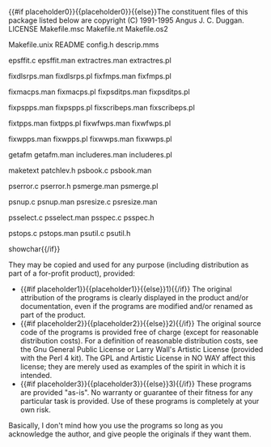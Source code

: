 {{#if placeholder0}}{{placeholder0}}{{else}}The constituent files of this package listed below are copyright (C) 1991-1995 Angus J. C. Duggan. LICENSE Makefile.msc Makefile.nt Makefile.os2
        
Makefile.unix README config.h descrip.mms
        
epsffit.c epsffit.man extractres.man extractres.pl
        
fixdlsrps.man fixdlsrps.pl fixfmps.man fixfmps.pl
        
fixmacps.man fixmacps.pl fixpsditps.man fixpsditps.pl
        
fixpspps.man fixpspps.pl fixscribeps.man fixscribeps.pl
        
fixtpps.man fixtpps.pl fixwfwps.man fixwfwps.pl
        
fixwpps.man fixwpps.pl fixwwps.man fixwwps.pl
        
getafm getafm.man includeres.man includeres.pl
        
maketext patchlev.h psbook.c psbook.man
        
pserror.c pserror.h psmerge.man psmerge.pl
        
psnup.c psnup.man psresize.c psresize.man
        
psselect.c psselect.man psspec.c psspec.h
        
pstops.c pstops.man psutil.c psutil.h
        
showchar{{/if}}

They may be copied and used for any purpose (including distribution as part of a for-profit product), provided:

* {{#if placeholder1}}{{placeholder1}}{{else}}1){{/if}} The original attribution of the programs is clearly displayed in the product and/or documentation, even if the programs are modified and/or renamed as part of the product.
* {{#if placeholder2}}{{placeholder2}}{{else}}2){{/if}} The original source code of the programs is provided free of charge (except for reasonable distribution costs). For a definition of reasonable distribution costs, see the Gnu General Public License or Larry Wall's Artistic License (provided with the Perl 4 kit). The GPL and Artistic License in NO WAY affect this license; they are merely used as examples of the spirit in which it is intended.
* {{#if placeholder3}}{{placeholder3}}{{else}}3){{/if}} These programs are provided &quot;as-is&quot;. No warranty or guarantee of their fitness for any particular task is provided. Use of these programs is completely at your own risk.

Basically, I don't mind how you use the programs so long as you acknowledge the author, and give people the originals if they want them.